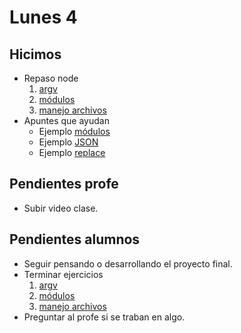 # Lunes 4

## Hicimos

- Repaso node
    1. [argv](https://github.com/NormanPerrin/comit-node/blob/master/ejercicios/node.md)
    2. [módulos](https://github.com/NormanPerrin/comit-node/blob/master/ejercicios/node-modulos.md)
    3. [manejo archivos](https://github.com/NormanPerrin/comit-node/blob/master/ejercicios/file-system.md)
- Apuntes que ayudan
    - Ejemplo [módulos](/ejemplos-node/modulos)
    - Ejemplo [JSON](/ejemplos-node/json.md)
    - Ejemplo [replace](/ejemplos-node/replace.md)

## Pendientes profe

- Subir video clase.

## Pendientes alumnos

- Seguir pensando o desarrollando el proyecto final.
- Terminar ejercicios
    1. [argv](https://github.com/NormanPerrin/comit-node/blob/master/ejercicios/node.md)
    2. [módulos](https://github.com/NormanPerrin/comit-node/blob/master/ejercicios/node-modulos.md)
    3. [manejo archivos](https://github.com/NormanPerrin/comit-node/blob/master/ejercicios/file-system.md)
- Preguntar al profe si se traban en algo.